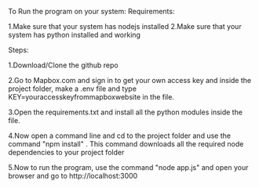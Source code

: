 To Run the program on your system: 
Requirements:

1.Make sure that your system has nodejs installed
2.Make sure that your system has python installed and working

Steps:

1.Download/Clone the github repo

2.Go to Mapbox.com and sign in to get your own access key and inside the project folder, make a .env
file and type KEY=youraccesskeyfrommapboxwebsite in the file.

3.Open the requirements.txt and install all the python modules inside the file.

4.Now open a command line and cd to the project folder and use the command "npm install" .
This command downloads all the required node dependencies to your project folder

5.Now to run the program, use the command "node app.js" and open your browser and go to http://localhost:3000